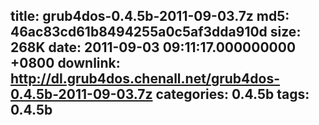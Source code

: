 title: grub4dos-0.4.5b-2011-09-03.7z
md5: 46ac83cd61b8494255a0c5af3dda910d
size: 268K
date: 2011-09-03 09:11:17.000000000 +0800
downlink: http://dl.grub4dos.chenall.net/grub4dos-0.4.5b-2011-09-03.7z
categories: 0.4.5b
tags: 0.4.5b
---

